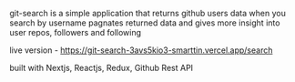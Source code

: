 git-search is a simple application that returns github users data when you search by username
pagnates returned data and gives more insight into user repos, followers and following

live version - https://git-search-3avs5kio3-smarttin.vercel.app/search

built with Nextjs, Reactjs, Redux, Github Rest API